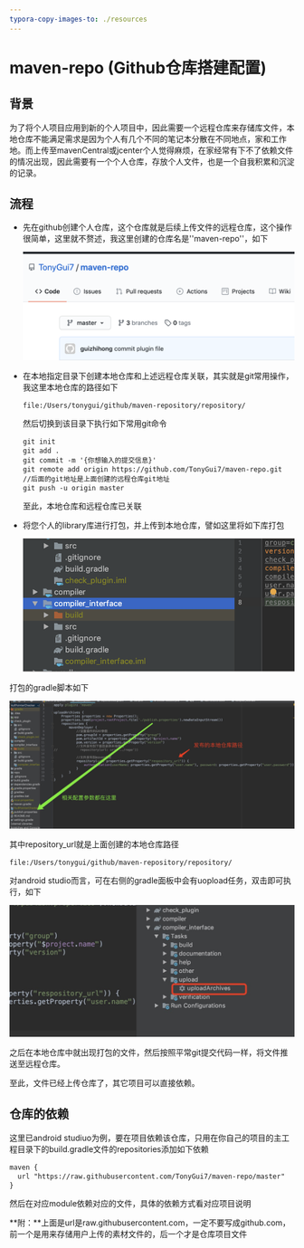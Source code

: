 ```yaml
---
typora-copy-images-to: ./resources
---
```


# maven-repo (Github仓库搭建配置)

## 背景

为了将个人项目应用到新的个人项目中，因此需要一个远程仓库来存储库文件，本地仓库不能满足需求是因为个人有几个不同的笔记本分散在不同地点，家和工作地。而上传至mavenCentral或jcenter个人觉得麻烦，在家经常有下不了依赖文件的情况出现，因此需要有一个个人仓库，存放个人文件，也是一个自我积累和沉淀的记录。

## 流程

- 先在github创建个人仓库，这个仓库就是后续上传文件的远程仓库，这个操作很简单，这里就不赘述，我这里创建的仓库名是''maven-repo''，如下

   ![Image text](https://github.com/TonyGui7/maven-repo/blob/master/resources/maven-repo.png)

- 在本地指定目录下创建本地仓库和上述远程仓库关联，其实就是git常用操作，我这里本地仓库的路径如下

  ```
  file:/Users/tonygui/github/maven-repository/repository/
  ```

  然后切换到该目录下执行如下常用git命令

  ```
  git init  
  git add .
  git commit -m '{你想输入的提交信息}'
  git remote add origin https://github.com/TonyGui7/maven-repo.git     //后面的git地址是上面创建的远程仓库git地址
  git push -u origin master
  ```

  至此，本地仓库和远程仓库已关联

- 将您个人的library库进行打包，并上传到本地仓库，譬如这里将如下库打包

  ![Image text](https://github.com/TonyGui7/maven-repo/blob/master/resources/packaging.png)

打包的gradle脚本如下

![Image text](https://github.com/TonyGui7/maven-repo/blob/master/resources/publish-script.jpeg)

其中repository_url就是上面创建的本地仓库路径

```
file:/Users/tonygui/github/maven-repository/repository/
```

对android studio而言，可在右侧的gradle面板中会有uopload任务，双击即可执行，如下

![Image text](https://github.com/TonyGui7/maven-repo/blob/master/resources/publish-operation.jpeg)

之后在本地仓库中就出现打包的文件，然后按照平常git提交代码一样，将文件推送至远程仓库。



至此，文件已经上传仓库了，其它项目可以直接依赖。



## 仓库的依赖

这里已android studiuo为例，要在项目依赖该仓库，只用在你自己的项目的主工程目录下的build.gradle文件的repositories添加如下依赖

```
maven {
  url "https://raw.githubusercontent.com/TonyGui7/maven-repo/master"
}
```

然后在对应module依赖对应的文件，具体的依赖方式看对应项目说明



 **附：**上面是url是raw.githubusercontent.com，一定不要写成github.com，前一个是用来存储用户上传的素材文件的，后一个才是仓库项目文件